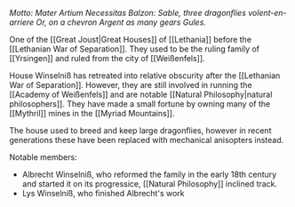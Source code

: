 _Motto: Mater Artium Necessitas
Balzon: Sable, three dragonflies volent-en-arriere Or, on a chevron Argent as many gears Gules._

One of the [[Great Joust|Great Houses]] of [[Lethania]] before the [[Lethanian War of Separation]]. They used to be the ruling family of [[Yrsingen]] and ruled from the city of [[Weißenfels]].

House Winselniß has retreated into relative obscurity after the [[Lethanian War of Separation]]. However, they are still involved in running the [[Academy of Weißenfels]] and are notable [[Natural Philosophy|natural philosophers]]. They have made a small fortune by owning many of the [[Mythril]] mines in the [[Myriad Mountains]].

The house used to breed and keep large dragonflies, however in recent generations these have been replaced with mechanical anisopters instead.

Notable members:
- Albrecht Winselniß, who reformed the family in the early 18th century and started it on its progressice, [[Natural Philosophy]] inclined track.
- Lys Winselniß, who finished Albrecht's work
	